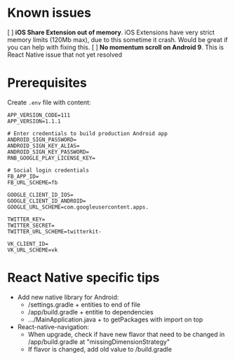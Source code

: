 # Known issues
[ ] **iOS Share Extension out of memory**. iOS Extensions have very strict memory limits (120Mb max), due to this sometime it crash. Would be great if you can help with fixing this.
[ ] **No momentum scroll on Android 9**. This is React Native issue that not yet resolved

# Prerequisites
Create `.env` file with content:
```
APP_VERSION_CODE=111
APP_VERSION=1.1.1

# Enter credentials to build production Android app
ANDROID_SIGN_PASSWORD=
ANDROID_SIGN_KEY_ALIAS=
ANDROID_SIGN_KEY_PASSWORD=
RNB_GOOGLE_PLAY_LICENSE_KEY=

# Social login credentials
FB_APP_ID=
FB_URL_SCHEME=fb

GOOGLE_CLIENT_ID_IOS=
GOOGLE_CLIENT_ID_ANDROID=
GOOGLE_URL_SCHEME=com.googleusercontent.apps.

TWITTER_KEY=
TWITTER_SECRET=
TWITTER_URL_SCHEME=twitterkit-

VK_CLIENT_ID=
VK_URL_SCHEME=vk
```

# React Native specific tips
- Add new native library for Android:
    - /settings.gradle + entities to end of file
    - /app/build.gradle + entitie to dependencies
    - .../MainApplication.java + to getPackages with import on top
- React-native-navigation:
    - When upgrade, check if have new flavor that need to be changed in /app/build.gradle at "missingDimensionStrategy"
    - If flavor is changed, add old value to /build.gradle